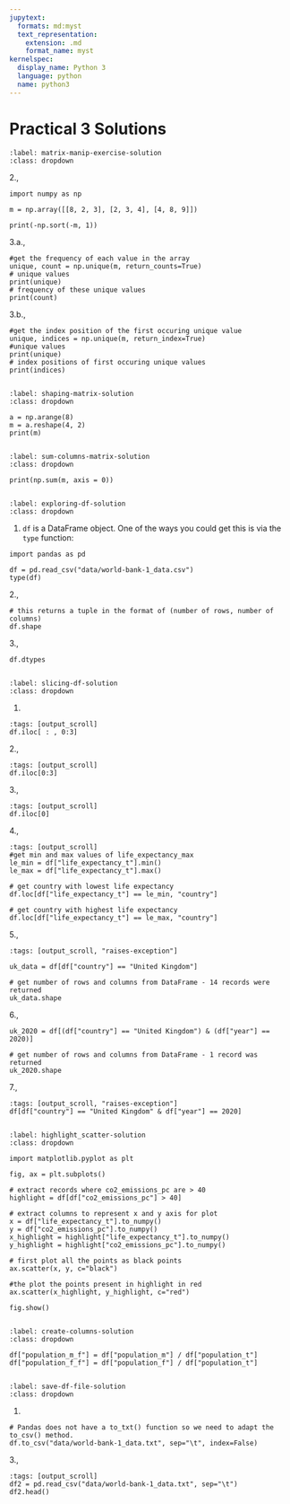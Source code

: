 ```yaml
---
jupytext:
  formats: md:myst
  text_representation:
    extension: .md
    format_name: myst
kernelspec:
  display_name: Python 3
  language: python
  name: python3
---
```


# Practical 3 Solutions

```{solution-start} matrix-manip-exercise
:label: matrix-manip-exercise-solution
:class: dropdown
```
2., 
```{code-cell} ipython3
import numpy as np

m = np.array([[8, 2, 3], [2, 3, 4], [4, 8, 9]])

print(-np.sort(-m, 1))
```

3.a.,
```{code-cell} ipython3
#get the frequency of each value in the array
unique, count = np.unique(m, return_counts=True)
# unique values
print(unique)
# frequency of these unique values
print(count)
```

3.b.,
```{code-cell} ipython3
#get the index position of the first occuring unique value
unique, indices = np.unique(m, return_index=True)
#unique values
print(unique)
# index positions of first occuring unique values
print(indices)
```

```{solution-end}
```


```{solution-start} shaping-matrix
:label: shaping-matrix-solution
:class: dropdown
```

```{code-cell} ipython3
a = np.arange(8)
m = a.reshape(4, 2)
print(m)

```

```{solution-end}
```

```{solution-start} sum-columns-matrix
:label: sum-columns-matrix-solution
:class: dropdown
```
```{code-cell} ipython3
print(np.sum(m, axis = 0))
```

```{solution-end}
```

```{solution-start} exploring-df
:label: exploring-df-solution
:class: dropdown
```
1. `df` is a DataFrame object.  One of the ways you could get this is via the `type` function:
```{code-cell} ipython3
import pandas as pd

df = pd.read_csv("data/world-bank-1_data.csv")
type(df)
```
2., 

```{code-cell} ipython3
# this returns a tuple in the format of (number of rows, number of columns)
df.shape
```

3., 
```{code-cell} ipython3
df.dtypes
```

```{solution-end}
```

```{solution-start} slicing-df
:label: slicing-df-solution
:class: dropdown
```
1.
```{code-cell} ipython3
:tags: [output_scroll]
df.iloc[ : , 0:3]
```
2.,
```{code-cell} ipython3
:tags: [output_scroll]
df.iloc[0:3]
```

3.,
```{code-cell} ipython3
:tags: [output_scroll]
df.iloc[0]
```
4.,
```{code-cell} ipython3
:tags: [output_scroll]
#get min and max values of life_expectancy_max
le_min = df["life_expectancy_t"].min()
le_max = df["life_expectancy_t"].max()

# get country with lowest life expectancy
df.loc[df["life_expectancy_t"] == le_min, "country"]

# get country with highest life expectancy
df.loc[df["life_expectancy_t"] == le_max, "country"]
```
5.,
```{code-cell} ipython3
:tags: [output_scroll, "raises-exception"]

uk_data = df[df["country"] == "United Kingdom"]

# get number of rows and columns from DataFrame - 14 records were returned
uk_data.shape
```
6.,
```{code-cell} ipython3
uk_2020 = df[(df["country"] == "United Kingdom") & (df["year"] == 2020)]

# get number of rows and columns from DataFrame - 1 record was returned
uk_2020.shape
```
7.,
```{code-cell} ipython3
:tags: [output_scroll, "raises-exception"]
df[df["country"] == "United Kingdom" & df["year"] == 2020]
```
```{solution-end}
```


```{solution-start} highlight_scatter
:label: highlight_scatter-solution
:class: dropdown
```

```{code-cell}
import matplotlib.pyplot as plt

fig, ax = plt.subplots()

# extract records where co2_emissions_pc are > 40
highlight = df[df["co2_emissions_pc"] > 40]

# extract columns to represent x and y axis for plot
x = df["life_expectancy_t"].to_numpy()
y = df["co2_emissions_pc"].to_numpy()
x_highlight = highlight["life_expectancy_t"].to_numpy()
y_highlight = highlight["co2_emissions_pc"].to_numpy()

# first plot all the points as black points
ax.scatter(x, y, c="black")

#the plot the points present in highlight in red
ax.scatter(x_highlight, y_highlight, c="red")

fig.show()
```

```{solution-end}
```


```{solution-start} create-columns
:label: create-columns-solution
:class: dropdown
```
```{code-cell} ipython3
df["population_m_f"] = df["population_m"] / df["population_t"]
df["population_f_f"] = df["population_f"] / df["population_t"]
```
```{solution-end}
```

```{solution-start} save-df-file
:label: save-df-file-solution
:class: dropdown
```
1. 
```{code-cell} ipython3
# Pandas does not have a to_txt() function so we need to adapt the to_csv() method.
df.to_csv("data/world-bank-1_data.txt", sep="\t", index=False)
```

3.,
```{code-cell} ipython3
:tags: [output_scroll]
df2 = pd.read_csv("data/world-bank-1_data.txt", sep="\t")
df2.head()
```

```{solution-end}
```


